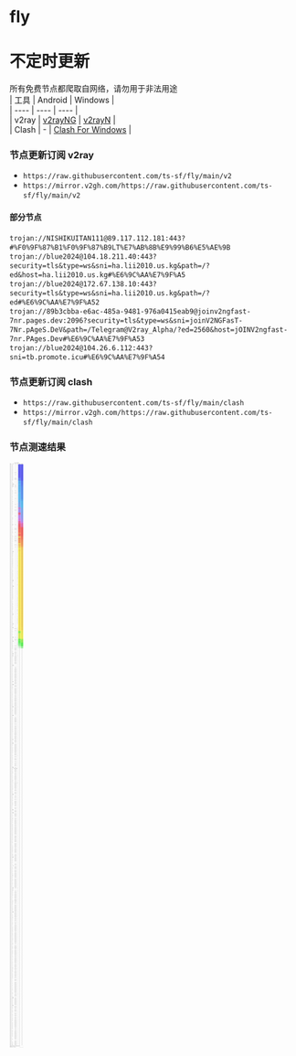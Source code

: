 # fly
# 不定时更新
所有免费节点都爬取自网络，请勿用于非法用途  
|  工具  | Android  | Windows  |  
|  ----  | ----   | ----  |  
| v2ray  | [v2rayNG](https://github.com/2dust/v2rayNG/releases) | [v2rayN](https://github.com/2dust/v2rayN/releases) |  
| Clash  | - | [Clash For Windows](https://github.com/2dust/clashN/releases) | 
  
### 节点更新订阅  v2ray
- `https://raw.githubusercontent.com/ts-sf/fly/main/v2`  
- `https://mirror.v2gh.com/https://raw.githubusercontent.com/ts-sf/fly/main/v2`  

#### 部分节点  
``` 
trojan://NISHIKUITAN111@89.117.112.181:443?#%F0%9F%87%B1%F0%9F%87%B9LT%E7%AB%8B%E9%99%B6%E5%AE%9B
trojan://blue2024@104.18.211.40:443?security=tls&type=ws&sni=ha.lii2010.us.kg&path=/?ed&host=ha.lii2010.us.kg#%E6%9C%AA%E7%9F%A5
trojan://blue2024@172.67.138.10:443?security=tls&type=ws&sni=ha.lii2010.us.kg&path=/?ed#%E6%9C%AA%E7%9F%A52
trojan://89b3cbba-e6ac-485a-9481-976a0415eab9@joinv2ngfast-7nr.pages.dev:2096?security=tls&type=ws&sni=joinV2NGFasT-7Nr.pAgeS.DeV&path=/Telegram@V2ray_Alpha/?ed=2560&host=jOINV2ngfast-7nr.PAges.Dev#%E6%9C%AA%E7%9F%A53
trojan://blue2024@104.26.6.112:443?sni=tb.promote.icu#%E6%9C%AA%E7%9F%A54
```
### 节点更新订阅  clash
- `https://raw.githubusercontent.com/ts-sf/fly/main/clash`  
- `https://mirror.v2gh.com/https://raw.githubusercontent.com/ts-sf/fly/main/clash`  

### 节点测速结果
![image](traffic.png)
